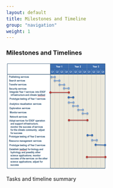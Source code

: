 ```yaml
---
layout: default
title: Milestones and Timeline
group: "navigation"
weight: 1
---
```


### Milestones and Timelines

![](Data/media/images/time-line.png)

Tasks and timeline summary